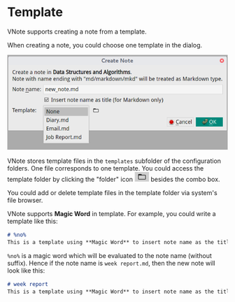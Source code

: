 # Template
VNote supports creating a note from a template.

When creating a note, you could choose one template in the dialog.

![](_v_images/_1517711911_1371452209.png)

VNote stores template files in the `templates` subfolder of the configuration folders. One file corresponds to one template. You could access the template folder by clicking the "folder" icon ![](_v_images/_1517712063_1523124418.png) besides the combo box.

You could add or delete template files in the template folder via system's file browser.

VNote supports **Magic Word** in template. For example, you could write a template like this:

```md
# %no%
This is a template using **Magic Word** to insert note name as the title automatically.
```

`%no%` is a magic word which will be evaluated to the note name (without suffix). Hence if the note name is `week report.md`, then the new note will look like this:

```md
# week report
This is a template using **Magic Word** to insert note name as the title automatically.
```